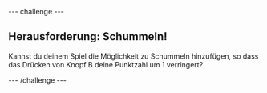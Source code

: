 --- challenge ---

## Herausforderung: Schummeln!

Kannst du deinem Spiel die Möglichkeit zu Schummeln hinzufügen, so dass das Drücken von Knopf B deine Punktzahl um 1 verringert?

--- /challenge ---